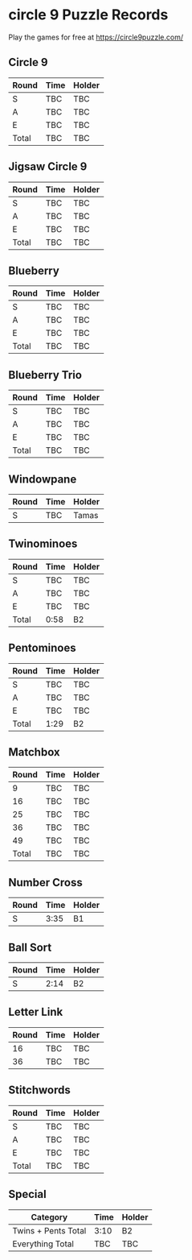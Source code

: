 # circle 9 Puzzle Records

Play the games for free at https://circle9puzzle.com/

## Circle 9 

| Round | Time | Holder |
| ----- | ---- | ------ |
| S | TBC | TBC |
| A | TBC | TBC |
| E | TBC | TBC |
| Total | TBC | TBC |

## Jigsaw Circle 9

| Round | Time | Holder |
| ----- | ---- | ------ |
| S | TBC | TBC |
| A | TBC | TBC |
| E | TBC | TBC |
| Total | TBC | TBC |

## Blueberry

| Round | Time | Holder |
| ----- | ---- | ------ |
| S | TBC | TBC |
| A | TBC | TBC |
| E | TBC | TBC |
| Total | TBC | TBC |

## Blueberry Trio

| Round | Time | Holder |
| ----- | ---- | ------ |
| S | TBC | TBC |
| A | TBC | TBC |
| E | TBC | TBC |
| Total | TBC | TBC |

## Windowpane

| Round | Time | Holder |
| ----- | ---- | ------ |
| S | TBC | Tamas |

## Twinominoes

| Round | Time | Holder |
| ----- | ---- | ------ |
| S | TBC | TBC |
| A | TBC | TBC |
| E | TBC | TBC |
| Total | 0:58 | B2 |

## Pentominoes

| Round | Time | Holder |
| ----- | ---- | ------ |
| S | TBC | TBC |
| A | TBC | TBC |
| E | TBC | TBC |
| Total | 1:29 | B2 |

## Matchbox

| Round | Time | Holder |
| ----- | ---- | ------ |
| 9 | TBC | TBC |
| 16 | TBC | TBC |
| 25 | TBC | TBC |
| 36 | TBC | TBC |
| 49 | TBC | TBC |
| Total | TBC | TBC |

## Number Cross

| Round | Time | Holder |
| ----- | ---- | ------ |
| S | 3:35 | B1 |

## Ball Sort

| Round | Time | Holder |
| ----- | ---- | ------ |
| S | 2:14 | B2 |

## Letter Link

| Round | Time | Holder |
| ----- | ---- | ------ |
| 16 | TBC | TBC |
| 36 | TBC | TBC |

## Stitchwords

| Round | Time | Holder |
| ----- | ---- | ------ |
| S | TBC | TBC |
| A | TBC | TBC |
| E | TBC | TBC |
| Total | TBC | TBC |

## Special

| Category | Time | Holder |
| ----- | ---- | ------ |
| Twins + Pents Total | 3:10 | B2 |
| Everything Total | TBC | TBC |
